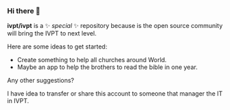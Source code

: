 ### Hi there 👋


**ivpt/ivpt** is a ✨ _special_ ✨ repository because is the open source community will bring the IVPT to next level.

Here are some ideas to get started:



 - Create something to help all churches around World.
 - Maybe an app to help the brothers to read the bible in one year.


Any other suggestions?


I have idea to transfer or share this account to someone that manager the IT in IVPT.
